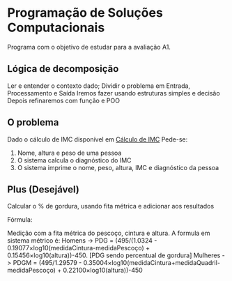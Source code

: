# Programação de Soluções Computacionais
Programa com o objetivo de estudar para a avaliação A1.
## Lógica de decomposição
Ler e entender o contexto dado;
Dividir o problema em Entrada, Processamento e Saída
Iremos fazer usando estruturas simples e decisão
Depois refinaremos com função e POO
## O problema
Dado o cálculo de IMC disponível em [Cálculo de IMC](https://www.programasaudefacil.com.br/calculadora-de-imc)
Pede-se:
1) Nome, altura e peso de uma pessoa
2) O sistema calcula o diagnóstico do IMC
3) O sistema imprime o nome, peso, altura, IMC e diagnóstico da pessoa


## Plus (Desejável)

Calcular o % de gordura, usando fita métrica e adicionar aos resultados

Fórmula:

Medição com a fita métrica do pescoço, cintura e altura. A formula em sistema métrico é:
Homens -> PDG = (495/(1.0324 - 0.19077×log10(medidaCintura-medidaPescoço) + 0.15456×log10(altura))-450. [PDG sendo percentual de gordura]
Mulheres -> PDGM = (495/1.29579 - 0.35004×log10(medidaCintura+medidaQuadril-medidaPescoço) + 0.22100×log10(altura))-450


